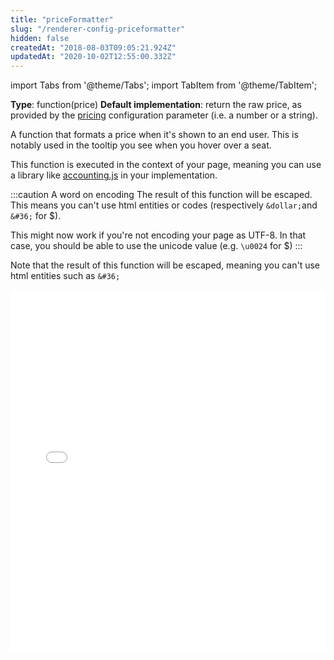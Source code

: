```yaml
---
title: "priceFormatter"
slug: "/renderer-config-priceformatter"
hidden: false
createdAt: "2018-08-03T09:05:21.924Z"
updatedAt: "2020-10-02T12:55:00.332Z"
---
```


import Tabs from '@theme/Tabs';
import TabItem from '@theme/TabItem';

**Type**: function(price)
**Default implementation**: return the raw price, as provided by the [pricing](renderer-config-pricing) configuration parameter (i.e. a number or a string). 

A function that formats a price when it's shown to an end user. This is notably used in the tooltip you see when you hover over a seat. 

This function is executed in the context of your page, meaning you can use a library like [accounting.js](https://github.com/openexchangerates/accounting.js) in your implementation.


:::caution A word on encoding
The result of this function will be escaped. This means you can't use html entities or codes (respectively `&dollar;`and `&#36;` for $). 

This might now work if you're not encoding your page as UTF-8. In that case, you should be able to use the unicode value (e.g. `\u0024` for $)
:::

Note that the result of this function will be escaped, meaning you can't use html entities such as `&#36;`

<iframe width="100%" height="580" src="//jsfiddle.net/seatsio/tsd62gpb/embedded/js,html,result/" allowfullscreen="allowfullscreen" frameborder="0"></iframe>

